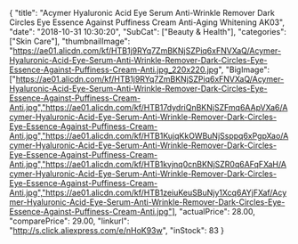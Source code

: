 {
	"title": "Acymer Hyaluronic Acid Eye Serum Anti-Wrinkle Remover Dark Circles Eye Essence Against Puffiness Cream Anti-Aging Whitening AK03",
	"date": "2018-10-31 10:30:20",
	"SubCat": ["Beauty & Health"],
	"categories": ["Skin Care"],
	"thumbnailImage": "https://ae01.alicdn.com/kf/HTB1j9RYq7ZmBKNjSZPiq6xFNVXaQ/Acymer-Hyaluronic-Acid-Eye-Serum-Anti-Wrinkle-Remover-Dark-Circles-Eye-Essence-Against-Puffiness-Cream-Anti.jpg_220x220.jpg",
	"BigImage": ["https://ae01.alicdn.com/kf/HTB1j9RYq7ZmBKNjSZPiq6xFNVXaQ/Acymer-Hyaluronic-Acid-Eye-Serum-Anti-Wrinkle-Remover-Dark-Circles-Eye-Essence-Against-Puffiness-Cream-Anti.jpg","https://ae01.alicdn.com/kf/HTB17dydriQnBKNjSZFmq6AApVXa6/Acymer-Hyaluronic-Acid-Eye-Serum-Anti-Wrinkle-Remover-Dark-Circles-Eye-Essence-Against-Puffiness-Cream-Anti.jpg","https://ae01.alicdn.com/kf/HTB1KujqKkOWBuNjSsppq6xPgpXao/Acymer-Hyaluronic-Acid-Eye-Serum-Anti-Wrinkle-Remover-Dark-Circles-Eye-Essence-Against-Puffiness-Cream-Anti.jpg","https://ae01.alicdn.com/kf/HTB1kvjnq0cnBKNjSZR0q6AFqFXaH/Acymer-Hyaluronic-Acid-Eye-Serum-Anti-Wrinkle-Remover-Dark-Circles-Eye-Essence-Against-Puffiness-Cream-Anti.jpg","https://ae01.alicdn.com/kf/HTB1zeiuKeuSBuNjy1Xcq6AYjFXaf/Acymer-Hyaluronic-Acid-Eye-Serum-Anti-Wrinkle-Remover-Dark-Circles-Eye-Essence-Against-Puffiness-Cream-Anti.jpg"],
	"actualPrice": 28.00,
	"comparePrice": 29.00,
	"linkurl": "http://s.click.aliexpress.com/e/nHoK93w",
	"inStock": 83
}
